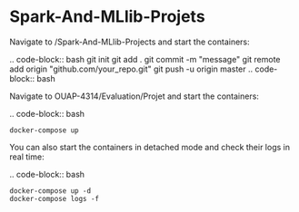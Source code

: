 # Spark-And-MLlib-Projets

Navigate to /Spark-And-MLlib-Projects and start the containers:

.. code-block:: bash
git init
git add .
git commit -m "message"
git remote add origin "github.com/your_repo.git"
git push -u origin master
.. code-block:: bash

Navigate to OUAP-4314/Evaluation/Projet and start the containers:

.. code-block:: bash

    docker-compose up

You can also start the containers in detached mode and check their logs in real time:

.. code-block:: bash

    docker-compose up -d
    docker-compose logs -f
